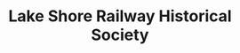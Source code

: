 ---
layout: repo
title: "Lake Shore Railway Historical Society"
id: 14268
permalink: repos/14268/
---